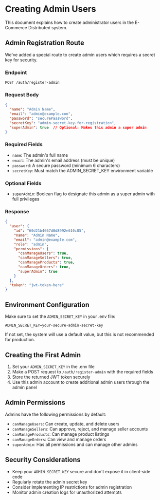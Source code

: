 # Creating Admin Users

This document explains how to create administrator users in the E-Commerce Distributed system.

## Admin Registration Route

We've added a special route to create admin users which requires a secret key for security.

### Endpoint

```
POST /auth/register-admin
```

### Request Body

```json
{
  "name": "Admin Name",
  "email": "admin@example.com",
  "password": "securePassword",
  "secretKey": "admin-secret-key-for-registration",
  "superAdmin": true  // Optional: Makes this admin a super admin
}
```

### Required Fields

- `name`: The admin's full name
- `email`: The admin's email address (must be unique)
- `password`: A secure password (minimum 6 characters)
- `secretKey`: Must match the ADMIN_SECRET_KEY environment variable

### Optional Fields

- `superAdmin`: Boolean flag to designate this admin as a super admin with full privileges

### Response

```json
{
  "user": {
    "id": "60d21b4667d0d8992e610c85",
    "name": "Admin Name",
    "email": "admin@example.com",
    "role": "admin",
    "permissions": {
      "canManageUsers": true,
      "canManageSellers": true,
      "canManageProducts": true,
      "canManageOrders": true,
      "superAdmin": true
    }
  },
  "token": "jwt-token-here"
}
```

## Environment Configuration

Make sure to set the `ADMIN_SECRET_KEY` in your .env file:

```
ADMIN_SECRET_KEY=your-secure-admin-secret-key
```

If not set, the system will use a default value, but this is not recommended for production.

## Creating the First Admin

1. Set your `ADMIN_SECRET_KEY` in the .env file
2. Make a POST request to `/auth/register-admin` with the required fields
3. Store the returned JWT token securely
4. Use this admin account to create additional admin users through the admin panel

## Admin Permissions

Admins have the following permissions by default:

- `canManageUsers`: Can create, update, and delete users
- `canManageSellers`: Can approve, reject, and manage seller accounts
- `canManageProducts`: Can manage product listings
- `canManageOrders`: Can view and manage orders
- `superAdmin`: Has all permissions and can manage other admins

## Security Considerations

- Keep your `ADMIN_SECRET_KEY` secure and don't expose it in client-side code
- Regularly rotate the admin secret key
- Consider implementing IP restrictions for admin registration
- Monitor admin creation logs for unauthorized attempts 